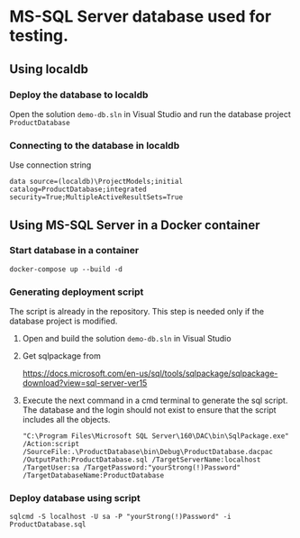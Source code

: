 # MS-SQL Server database used for testing.

## Using localdb
### Deploy the database to localdb
Open the solution `demo-db.sln` in Visual Studio and run the database project `ProductDatabase`

### Connecting to the database in localdb
Use connection string

`data source=(localdb)\ProjectModels;initial catalog=ProductDatabase;integrated security=True;MultipleActiveResultSets=True`

## Using MS-SQL Server in a Docker container

### Start database in a container
`docker-compose up --build -d`

### Generating deployment script
The script is already in the repository. This step is needed only if the database project is modified.

1. Open and build the solution `demo-db.sln` in Visual Studio

2. Get sqlpackage from

    https://docs.microsoft.com/en-us/sql/tools/sqlpackage/sqlpackage-download?view=sql-server-ver15

3. Execute the next command in a cmd terminal to generate the sql script. The database and the login should not exist to ensure that the script includes all the objects.

    `"C:\Program Files\Microsoft SQL Server\160\DAC\bin\SqlPackage.exe" /Action:script /SourceFile:.\ProductDatabase\bin\Debug\ProductDatabase.dacpac /OutputPath:ProductDatabase.sql /TargetServerName:localhost /TargetUser:sa /TargetPassword:"yourStrong(!)Password" /TargetDatabaseName:ProductDatabase`

### Deploy database using script
 
`sqlcmd -S localhost -U sa -P "yourStrong(!)Password" -i ProductDatabase.sql`

